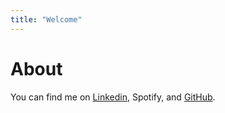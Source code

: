```yaml
---
title: "Welcome"
---
```


<!-- Hi, my name is Tammy Nguyen. I'm a CS student at UMass Amherst, with a passion for low-level learning, programming, and software. My current interests lie in Network Security and HomeLabbing. 

I have a mini homelab setup with several self-hosted services running on it.  

I'm a hobbyist CTF player with SavedByTheShell Team. 

My superpower is killing the mood. My sense of humor is a bit dry, so if I say something awkward, just know I'm probably judging myself more than you are. 

You can find me on [Linkedin](https://www.linkedin.com/in/tammy-pm-nguyen/), Spotify, and [GitHub](https://github.com/tammynpm).  -->


# About



<!-- My current interests lie in Network Security and HomeLabbing.  -->

<!-- In my freetime, I'm hopping on CyberDefenders.org grinding to become a BlueTeamer. -->
<!-- 
I'm very active on the Internet, constantly bouncing between projects and activities.  -->

<!-- # Hobbies and interests

I write code almost every day, and I've made and maintain quite some projects. 

I enjoy watching Hiphop dance videos on youtube in my free time.  -->

<!-- # Social
Feel free to message me and say hi!  -->

<!-- # Tools I use
I'm using Proxmox for my servers. On Linux, I use KDE Plasma as my desktop environment, specifically the "Cyberpunk Neon" theme.  -->
<!-- 
# Programming languages

I sort my favorite languages by how much I like using them:
- I regularly use and enjoy:
    - Python
    - TypeScript -->

<!-- # Digital Forensics
* TheSleuthKit/Autopsy
* Wireshark/tshark/tcpdump
*  -->
<!-- 
# Reverse engineering
* IDA, Ghidra (decompilers)
* x64dbg (debuggers)
* Okteta (hex editor) -->

<!-- # Creative work
* DaVinci Resolve (video editing)

# Organization and personal life
* github (my lord) -->

You can find me on [Linkedin](https://www.linkedin.com/in/tammy-pm-nguyen/), Spotify, and [GitHub](https://github.com/tammynpm).


